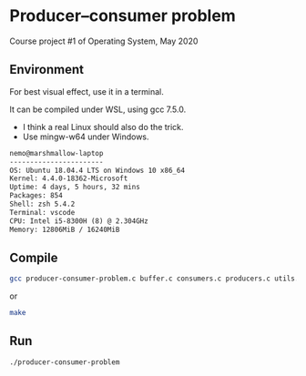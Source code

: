 # Producer–consumer problem

Course project #1 of Operating System, May 2020

## Environment

For best visual effect, use it in a terminal.

It can be compiled under WSL, using gcc 7.5.0.

* I think a real Linux should also do the trick.
* Use mingw-w64 under Windows.

```reStructuredText
nemo@marshmallow-laptop
-----------------------
OS: Ubuntu 18.04.4 LTS on Windows 10 x86_64
Kernel: 4.4.0-18362-Microsoft
Uptime: 4 days, 5 hours, 32 mins
Packages: 854
Shell: zsh 5.4.2
Terminal: vscode
CPU: Intel i5-8300H (8) @ 2.304GHz
Memory: 12806MiB / 16240MiB
```

## Compile

```bash
gcc producer-consumer-problem.c buffer.c consumers.c producers.c utils.c -Wall -pthread -g -std=c11 -o producer-consumer-problem
```

or

```bash
make
```

## Run

```bash
./producer-consumer-problem
```
